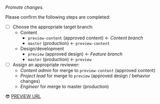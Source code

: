 _Promote changes._

Please confirm the following steps are completed:

* [ ] Choose the appropriate target branch:
  * Content
    * `preview-content` (approved content) <- *Content branch*
    * `master` (production) <- `preview-content`
  * Design/development
    * `preview` (approved design) <- *Feature branch*
    * `master` (production) <- `preview`
* [ ] Assign an appropriate reviewer:
  * *Content admin* for merge to `preview-content` (approved content)
  * *Project lead* for merge to `preview` (approved design / behavior changes)
  * *Engineer* for merge to master (production)

:sunglasses: [PREVIEW URL]()
